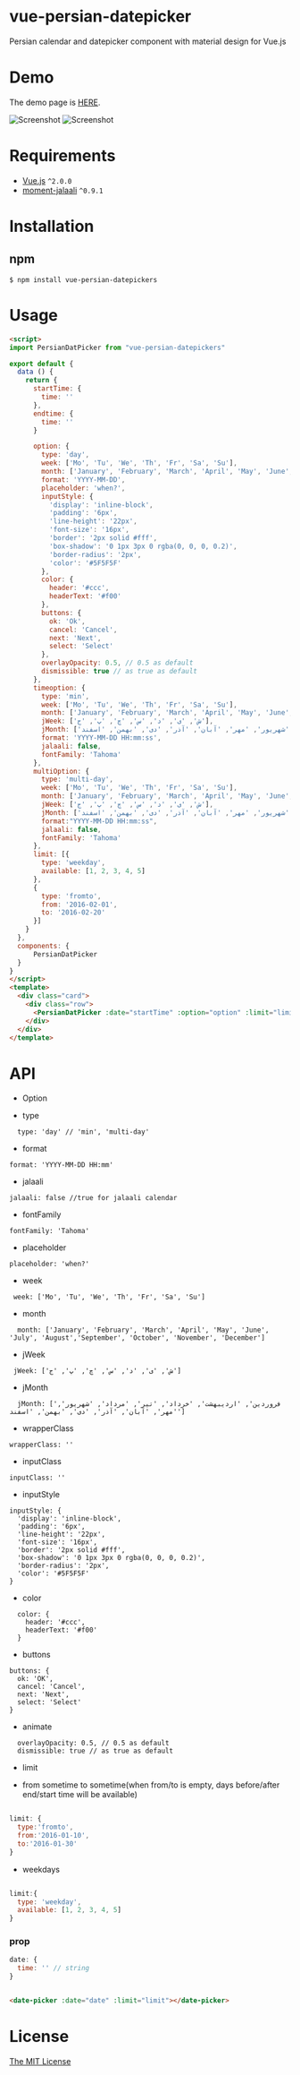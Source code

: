 # vue-persian-datepicker
Persian calendar and datepicker component with material design for Vue.js

# Demo

The demo page is [HERE](https://hamidelectronic.github.io/vue-persian-datepicker/demo.html).

![Screenshot](screenshot1.png)
![Screenshot](screenshot2.png)

# Requirements

- [Vue.js](https://github.com/yyx990803/vue) `^2.0.0`
- [moment-jalaali](https://github.com/jalaali/moment-jalaali) `^0.9.1`

# Installation

## npm

```shell
$ npm install vue-persian-datepickers
```

# Usage

```html
<script>
import PersianDatPicker from "vue-persian-datepickers"

export default {
  data () {
    return {
      startTime: {
        time: ''
      },
      endtime: {
        time: ''
      }

      option: {
        type: 'day',
        week: ['Mo', 'Tu', 'We', 'Th', 'Fr', 'Sa', 'Su'],
        month: ['January', 'February', 'March', 'April', 'May', 'June', 'July', 'August', 'September', 'October', 'November', 'December'],
        format: 'YYYY-MM-DD',
        placeholder: 'when?',
        inputStyle: {
          'display': 'inline-block',
          'padding': '6px',
          'line-height': '22px',
          'font-size': '16px',
          'border': '2px solid #fff',
          'box-shadow': '0 1px 3px 0 rgba(0, 0, 0, 0.2)',
          'border-radius': '2px',
          'color': '#5F5F5F'
        },
        color: {
          header: '#ccc',
          headerText: '#f00'
        },
        buttons: {
          ok: 'Ok',
          cancel: 'Cancel',
          next: 'Next',
          select: 'Select'
        },
        overlayOpacity: 0.5, // 0.5 as default
        dismissible: true // as true as default
      },
      timeoption: {
        type: 'min',
        week: ['Mo', 'Tu', 'We', 'Th', 'Fr', 'Sa', 'Su'],
        month: ['January', 'February', 'March', 'April', 'May', 'June', 'July', 'August', 'September', 'October', 'November', 'December'],
        jWeek: ['ش', 'ی', 'د', 'س', 'چ', 'پ', 'ج'],
        jMonth: ['فروردین', 'اردیبهشت', 'خرداد', 'تیر', 'مرداد', 'شهریور', 'مهر', 'آبان', 'آذر', 'دی', 'بهمن', 'اسفند'],
        format: 'YYYY-MM-DD HH:mm:ss',
        jalaali: false,
        fontFamily: 'Tahoma'
      },
      multiOption: {
        type: 'multi-day',
        week: ['Mo', 'Tu', 'We', 'Th', 'Fr', 'Sa', 'Su'],
        month: ['January', 'February', 'March', 'April', 'May', 'June', 'July', 'August', 'September', 'October', 'November', 'December'],
        jWeek: ['ش', 'ی', 'د', 'س', 'چ', 'پ', 'ج'],
        jMonth: ['فروردین', 'اردیبهشت', 'خرداد', 'تیر', 'مرداد', 'شهریور', 'مهر', 'آبان', 'آذر', 'دی', 'بهمن', 'اسفند'],
        format:"YYYY-MM-DD HH:mm:ss",
        jalaali: false,
        fontFamily: 'Tahoma'
      },
      limit: [{
        type: 'weekday',
        available: [1, 2, 3, 4, 5]
      },
      {
        type: 'fromto',
        from: '2016-02-01',
        to: '2016-02-20'
      }]
    }
  },
  components: {
      PersianDatPicker
  }
}
</script>
<template>
  <div class="card">
    <div class="row">
      <PersianDatPicker :date="startTime" :option="option" :limit="limit"></PersianDatPicker>
    </div>
  </div>
</template>
```

# API

 - Option 

 * type

```
  type: 'day' // 'min', 'multi-day'

```

 * format

```
format: 'YYYY-MM-DD HH:mm'
```

 * jalaali

```
jalaali: false //true for jalaali calendar
```

 * fontFamily

```
fontFamily: 'Tahoma'
```


 * placeholder

```
placeholder: 'when?'
```

 * week

```
 week: ['Mo', 'Tu', 'We', 'Th', 'Fr', 'Sa', 'Su']
```

 * month

```
  month: ['January', 'February', 'March', 'April', 'May', 'June', 'July', 'August','September', 'October', 'November', 'December']
```


 * jWeek

```
 jWeek: ['ش', 'ی', 'د', 'س', 'چ', 'پ', 'ج']
```

 * jMonth

```
  jMonth: ['فروردین', 'اردیبهشت', 'خرداد', 'تیر', 'مرداد', 'شهریور', 'مهر', 'آبان', 'آذر', 'دی', 'بهمن', 'اسفند']
```


* wrapperClass

```
wrapperClass: ''
```

* inputClass

```
inputClass: ''
```
* inputStyle

```
inputStyle: {
  'display': 'inline-block',
  'padding': '6px',
  'line-height': '22px',
  'font-size': '16px',
  'border': '2px solid #fff',
  'box-shadow': '0 1px 3px 0 rgba(0, 0, 0, 0.2)',
  'border-radius': '2px',
  'color': '#5F5F5F'
}
```

 * color

```
  color: {
    header: '#ccc',
    headerText: '#f00'
  }
```


 * buttons

```
buttons: {
  ok: 'OK',
  cancel: 'Cancel',
  next: 'Next',
  select: 'Select'
}
```

 * animate

```
  overlayOpacity: 0.5, // 0.5 as default
  dismissible: true // as true as default
```


 - limit

  * from sometime to sometime(when from/to is empty, days before/after end/start time will be available)

```javascript

limit: {
  type:'fromto',
  from:'2016-01-10',
  to:'2016-01-30'
}

```
 * weekdays

```javascript

limit:{
  type: 'weekday',
  available: [1, 2, 3, 4, 5] 
}

```

### prop

```javascript
date: {
  time: '' // string
}
```

```html

<date-picker :date="date" :limit="limit"></date-picker>

```


# License

[The MIT License](http://opensource.org/licenses/MIT)


